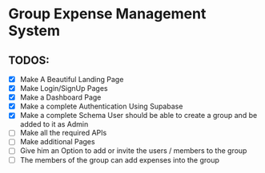 # Group Expense Management System

## TODOS:

- [x] Make A Beautiful Landing Page
- [x] Make Login/SignUp Pages
- [x] Make a Dashboard Page
- [x] Make a complete Authentication Using Supabase
- [x] Make a complete Schema User should be able to create a group and be added to it as Admin
- [ ] Make all the required APIs
- [ ] Make additional Pages
- [ ] Give him an Option to add or invite the users / members to the group
- [ ] The members of the group can add expenses into the group
